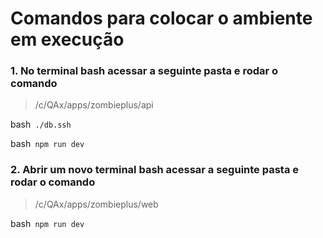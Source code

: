 # Comandos para colocar o ambiente em execução

### 1. No terminal bash acessar a seguinte pasta e rodar o comando 
> /c/QAx/apps/zombieplus/api

bash```
./db.ssh```

bash```
npm run dev```

### 2. Abrir um novo terminal bash acessar a seguinte pasta e rodar o comando 
> /c/QAx/apps/zombieplus/web

bash```
npm run dev```